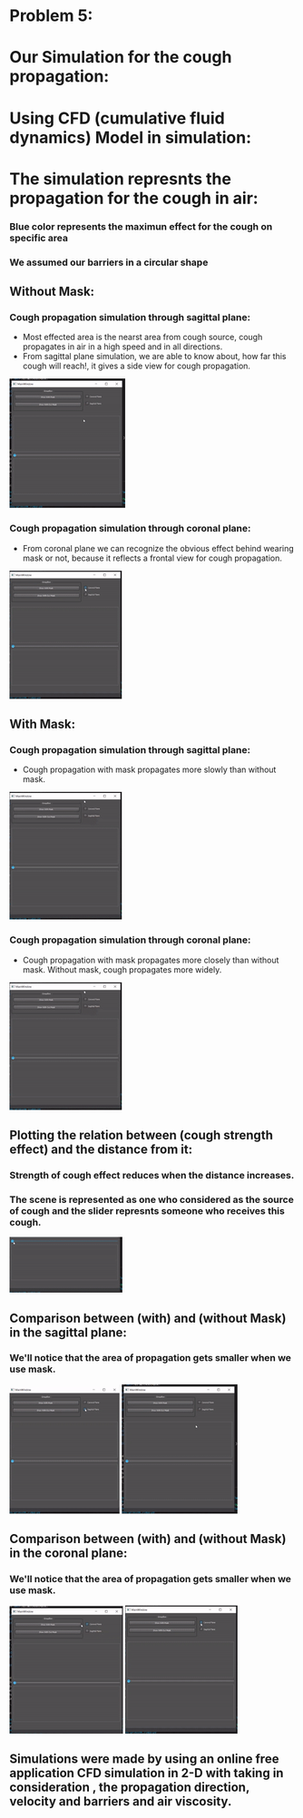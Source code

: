 # Problem 5:
<!--Headline-->
<!--Image-->
<!--UL-->
<!-- URLs-->
# Our Simulation for the cough propagation:
# Using CFD (cumulative fluid dynamics) Model in simulation:
# The simulation represnts the propagation for the cough in air:
### Blue color represents the maximun effect for the cough on specific area
### We assumed our barriers in a circular shape
## Without Mask:
### Cough propagation simulation through sagittal plane:
* Most effected area is the nearst area from cough source, cough propagates in air in a high speed and in all directions. 
* From sagittal plane simulation, we are able to know about, how far this cough will reach!, it gives a side view for cough propagation.

![](Without-Mask-sagittal.gif)
### Cough propagation simulation through coronal plane:
* From coronal plane we can recognize the obvious effect behind wearing mask or not, because it reflects a frontal view for cough propagation.

![](Without-Mask-Coronal.gif)
## With Mask:
### Cough propagation simulation through sagittal plane:
* Cough propagation with mask propagates more slowly than without mask.

![](With-Mask-Coronal-and-sagital.gif)
### Cough propagation simulation through coronal plane:
* Cough propagation with mask propagates more closely than without mask. Without mask, cough propagates more widely.

![](With-Mask-Coronal-and-sagital.gif)
## Plotting the relation between (cough strength effect) and the distance from it:
### Strength of cough effect reduces when the distance increases.
### The scene is represented as one who considered as the source of cough and the slider represnts someone who receives this cough.

![](Stength-distance-relation.gif)
## Comparison between (with) and (without Mask) in the sagittal plane:
### We'll notice that the area of propagation gets smaller when we use mask.

![](With-Mask-sagittal.gif)     ![](Without-Mask-sagittal.gif)
## Comparison between (with) and (without Mask) in the coronal plane:
### We'll notice that the area of propagation gets smaller when we use mask.

![](With-Mask-coronal.gif)      ![](Without-Mask-Coronal.gif)

## Simulations were made by using an online free application CFD simulation in 2-D with taking in consideration , the propagation direction, velocity and barriers and air viscosity.
 
